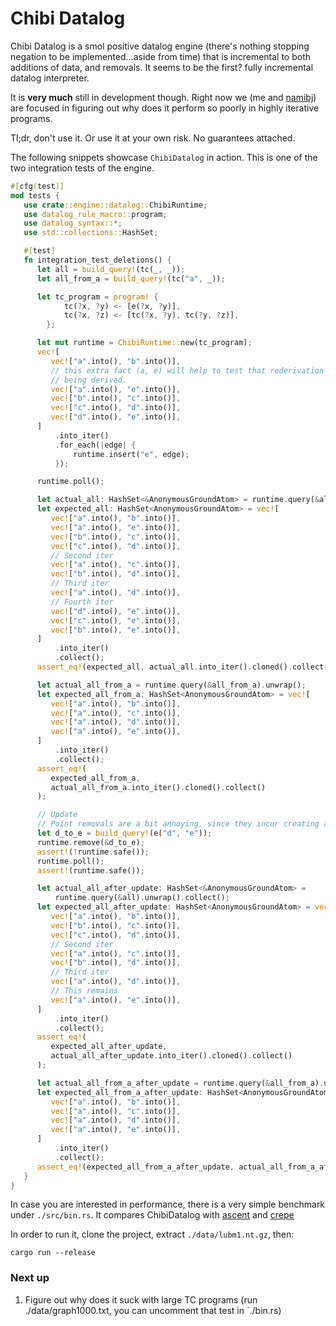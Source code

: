 # Chibi Datalog

Chibi Datalog is a smol positive datalog engine (there's nothing stopping negation to be implemented...aside from time)
that is incremental to both additions of data, and removals. It seems to be the first? fully incremental datalog 
interpreter.

It is **very much** still in development though. Right now we (me and [namibj](https://github.com/namibj)) are focused
in figuring out why does it perform so poorly in highly iterative programs. 

Tl;dr, don't use it. Or use it at your own risk. No guarantees attached.

The following snippets showcase `ChibiDatalog` in action. This is one of the two integration tests of the engine.
```rust
#[cfg(test)]
mod tests {
   use crate::engine::datalog::ChibiRuntime;
   use datalog_rule_macro::program;
   use datalog_syntax::*;
   use std::collections::HashSet;

   #[test]
   fn integration_test_deletions() {
      let all = build_query!(tc(_, _));
      let all_from_a = build_query!(tc("a", _));

      let tc_program = program! {
            tc(?x, ?y) <- [e(?x, ?y)],
            tc(?x, ?z) <- [tc(?x, ?y), tc(?y, ?z)],
        };

      let mut runtime = ChibiRuntime::new(tc_program);
      vec![
         vec!["a".into(), "b".into()],
         // this extra fact (a, e) will help to test that rederivation works, since it has multiple valid ways of
         // being derived.
         vec!["a".into(), "e".into()],
         vec!["b".into(), "c".into()],
         vec!["c".into(), "d".into()],
         vec!["d".into(), "e".into()],
      ]
          .into_iter()
          .for_each(|edge| {
              runtime.insert("e", edge);
          });

      runtime.poll();

      let actual_all: HashSet<&AnonymousGroundAtom> = runtime.query(&all).unwrap().collect();
      let expected_all: HashSet<AnonymousGroundAtom> = vec![
         vec!["a".into(), "b".into()],
         vec!["a".into(), "e".into()],
         vec!["b".into(), "c".into()],
         vec!["c".into(), "d".into()],
         // Second iter
         vec!["a".into(), "c".into()],
         vec!["b".into(), "d".into()],
         // Third iter
         vec!["a".into(), "d".into()],
         // Fourth iter
         vec!["d".into(), "e".into()],
         vec!["c".into(), "e".into()],
         vec!["b".into(), "e".into()],
      ]
          .into_iter()
          .collect();
      assert_eq!(expected_all, actual_all.into_iter().cloned().collect());

      let actual_all_from_a = runtime.query(&all_from_a).unwrap();
      let expected_all_from_a: HashSet<AnonymousGroundAtom> = vec![
         vec!["a".into(), "b".into()],
         vec!["a".into(), "c".into()],
         vec!["a".into(), "d".into()],
         vec!["a".into(), "e".into()],
      ]
          .into_iter()
          .collect();
      assert_eq!(
         expected_all_from_a,
         actual_all_from_a.into_iter().cloned().collect()
      );

      // Update
      // Point removals are a bit annoying, since they incur creating a query.
      let d_to_e = build_query!(e("d", "e"));
      runtime.remove(&d_to_e);
      assert!(!runtime.safe());
      runtime.poll();
      assert!(runtime.safe());

      let actual_all_after_update: HashSet<&AnonymousGroundAtom> =
          runtime.query(&all).unwrap().collect();
      let expected_all_after_update: HashSet<AnonymousGroundAtom> = vec![
         vec!["a".into(), "b".into()],
         vec!["b".into(), "c".into()],
         vec!["c".into(), "d".into()],
         // Second iter
         vec!["a".into(), "c".into()],
         vec!["b".into(), "d".into()],
         // Third iter
         vec!["a".into(), "d".into()],
         // This remains
         vec!["a".into(), "e".into()],
      ]
          .into_iter()
          .collect();
      assert_eq!(
         expected_all_after_update,
         actual_all_after_update.into_iter().cloned().collect()
      );

      let actual_all_from_a_after_update = runtime.query(&all_from_a).unwrap();
      let expected_all_from_a_after_update: HashSet<AnonymousGroundAtom> = vec![
         vec!["a".into(), "b".into()],
         vec!["a".into(), "c".into()],
         vec!["a".into(), "d".into()],
         vec!["a".into(), "e".into()],
      ]
          .into_iter()
          .collect();
      assert_eq!(expected_all_from_a_after_update, actual_all_from_a_after_update.into_iter().cloned().collect());
   }
}
```

In case you are interested in performance, there is a very simple benchmark under `./src/bin.rs`. It compares ChibiDatalog
with [ascent](https://github.com/s-arash/ascent) and [crepe](https://github.com/ekzhang/crepe)

In order to run it, clone the project, extract `./data/lubm1.nt.gz`, then:
```shell
cargo run --release
```

### Next up

1. Figure out why does it suck with large TC programs (run ./data/graph1000.txt, you can uncomment that test in `./bin.rs)